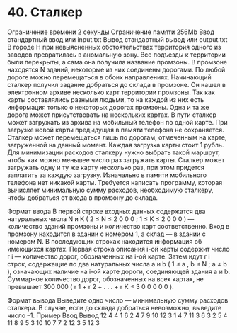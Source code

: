 # 40. Сталкер
Ограничение времени	2 секунды
Ограничение памяти	256Mb
Ввод	стандартный ввод или input.txt
Вывод	стандартный вывод или output.txt
В городе Н при невыясненных обстоятельствах территория одного из заводов превратилась в аномальную зону. Все подъезды к территории были перекрыты, а сама она получила название промзоны. В промзоне находятся N зданий, некоторые из них соединены дорогами. По любой дороге можно перемещаться в обоих направлениях.
Начинающий сталкер получил задание добраться до склада в промзоне. Он нашел в электронном архиве несколько карт территории промзоны. Так как карты составлялись разными людьми, то на каждой из них есть информация только о некоторых дорогах промзоны. Одна и та же дорога может присутствовать на нескольких картах.
В пути сталкер может загружать из архива на мобильный телефон по одной карте. При загрузке новой карты предыдущая в памяти телефона не сохраняется. Сталкер может перемещаться лишь по дорогам, отмеченным на карте, загруженной на данный момент. Каждая загрузка карты стоит 1 рубль. Для минимизации расходов сталкеру нужно выбрать такой маршрут, чтобы как можно меньшее число раз загружать карты. Сталкер может загружать одну и ту же карту несколько раз, при этом придется заплатить за каждую загрузку. Изначально в памяти мобильного телефона нет никакой карты.
Требуется написать программу, которая вычисляет минимальную сумму расходов, необходимую сталкеру, чтобы добраться от входа в промзону до склада.

Формат ввода
В первой строке входных данных содержатся два натуральных числа 
N
 и 
K
 (
2
≤
N
≤
2
0
0
0
; 
1
≤
K
≤
2
0
0
0
) — количество зданий промзоны и количество карт соответственно. Вход в промзону находится в здании с номером 1, а склад — в здании с номером N.
В последующих строках находится информация об имеющихся картах. Первая строка описания i-ой карты содержит число 
r
i
 — количество дорог, обозначенных на i-ой карте. Затем идут 
r
i
 строк, содержащие по два натуральных числа a и b (
1
≤
a
, 
b
≤
N
; 
a
≠
b
), означающих наличие на i-ой карте дороги, соединяющей здания a и b. Суммарное количество дорог, обозначенных на всех картах, не превышает 300 000 (
r
1
+
r
2
+
.
.
.
+
r
K
≤
3
0
0
0
0
0
).

Формат вывода
Выведите одно число — минимальную сумму расходов сталкера. В случае, если до склада добраться невозможно, выведите число –1.
Пример
Ввод	Вывод
12 4
4
1 6
2 4
7 9
10 12
3
1 4
7 11
3 6
3
2 5
4 11
8 9
5
3 10
10 7
7 2
12 3
5 12
3
